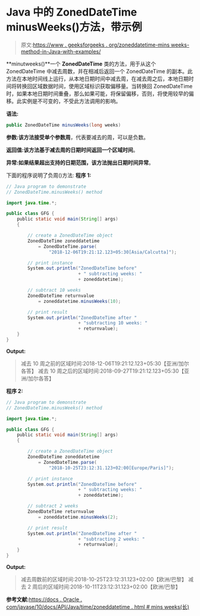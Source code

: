 # Java 中的 ZonedDateTime minusWeeks()方法，带示例

> 原文:[https://www . geeksforgeeks . org/zoneddatetime-mins weeks-method-in-Java-with-examples/](https://www.geeksforgeeks.org/zoneddatetime-minusweeks-method-in-java-with-examples/)

**minutweeks()**一个 **ZonedDateTime** 类的方法，用于从这个 ZonedDateTime 中减去周数，并在相减后返回一个 ZonedDateTime 的副本。此方法在本地时间线上运行，从本地日期时间中减去周，在减去周之后，本地日期时间将转换回区域数据时间，使用区域标识获取偏移量。当转换回 ZonedDateTime 时，如果本地日期时间重叠，那么如果可能，将保留偏移，否则，将使用较早的偏移。此实例是不可变的，不受此方法调用的影响。

**语法:**

```java
public ZonedDateTime minusWeeks(long weeks)

```

**参数:**该方法接受单个参数**周**，代表要减去的周，可以是负数。

**返回值:**该方法基于减去周的日期时间返回一个**区域时间**。

**异常:**如果结果超出支持的日期范围，该方法抛出**日期时间异常**。

下面的程序说明了负周()方法:
**程序 1:**

```java
// Java program to demonstrate
// ZonedDateTime.minusWeeks() method

import java.time.*;

public class GFG {
    public static void main(String[] args)
    {

        // create a ZonedDateTime object
        ZonedDateTime zoneddatetime
            = ZonedDateTime.parse(
                "2018-12-06T19:21:12.123+05:30[Asia/Calcutta]");

        // print instance
        System.out.println("ZonedDateTime before"
                           + " subtracting weeks: "
                           + zoneddatetime);

        // subtract 10 weeks
        ZonedDateTime returnvalue
            = zoneddatetime.minusWeeks(10);

        // print result
        System.out.println("ZonedDateTime after "
                           + "subtracting 10 weeks: "
                           + returnvalue);
    }
}
```

**Output:**

> 减去 10 周之前的区域时间:2018-12-06T19:21:12.123+05:30【亚洲/加尔各答】
> 减去 10 周之后的区域时间:2018-09-27T19:21:12.123+05:30【亚洲/加尔各答】

**程序 2:**

```java
// Java program to demonstrate
// ZonedDateTime.minusWeeks() method

import java.time.*;

public class GFG {
    public static void main(String[] args)
    {

        // create a ZonedDateTime object
        ZonedDateTime zoneddatetime
            = ZonedDateTime.parse(
                "2018-10-25T23:12:31.123+02:00[Europe/Paris]");

        // print instance
        System.out.println("ZonedDateTime before"
                           + " subtracting weeks: "
                           + zoneddatetime);

        // subtract 2 weeks
        ZonedDateTime returnvalue
            = zoneddatetime.minusWeeks(2);

        // print result
        System.out.println("ZonedDateTime after "
                           + "subtracting 2 weeks: "
                           + returnvalue);
    }
}
```

**Output:**

> 减去周数前的区域时间:2018-10-25T23:12:31.123+02:00【欧洲/巴黎】
> 减去 2 周后的区域时间:2018-10-11T23:12:31.123+02:00【欧洲/巴黎】

**参考文献:**[https://docs . Oracle . com/javase/10/docs/API/Java/time/zoneddatetime . html # mins weeks(长)](https://docs.oracle.com/javase/10/docs/api/java/time/ZonedDateTime.html#minusWeeks(long))